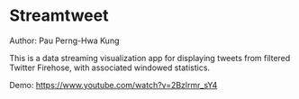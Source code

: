 # Streamtweet

Author: Pau Perng-Hwa Kung

This is a data streaming visualization app for displaying tweets from filtered Twitter Firehose, with associated windowed statistics.

Demo: https://www.youtube.com/watch?v=2Bzlrmr_sY4

